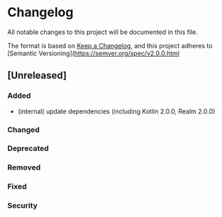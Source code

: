 # Changelog

All notable changes to this project will be documented in this file.

The format is based on [Keep a Changelog](https://keepachangelog.com/en/1.1.0/),
and this project adheres to [Semantic Versioning](https://semver.org/spec/v2.0.0.html

## [Unreleased]

### Added

- (internal) update dependencies (including Kotlin 2.0.0, Realm 2.0.0)

### Changed

### Deprecated

### Removed

### Fixed

### Security